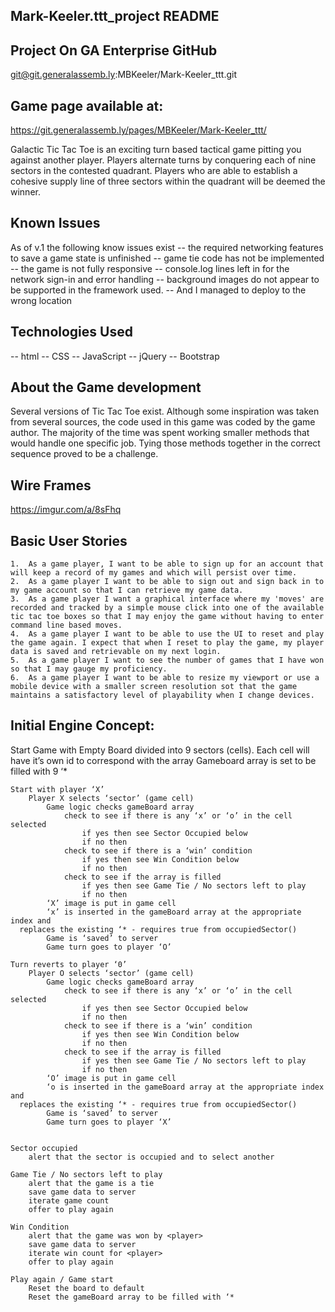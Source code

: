 ## Mark-Keeler.ttt_project README

## Project On GA Enterprise GitHub
git@git.generalassemb.ly:MBKeeler/Mark-Keeler_ttt.git

## Game page available at:
https://git.generalassemb.ly/pages/MBKeeler/Mark-Keeler_ttt/

Galactic Tic Tac Toe is an exciting turn based tactical game pitting you against
another player.  Players alternate turns by conquering each of nine sectors in
the contested quadrant.  Players who are able to establish a cohesive supply
line of three sectors within the quadrant will be deemed the winner.

## Known Issues
 As of v.1 the following know issues exist
-- the required networking features to save a game state is unfinished
-- game tie code has not be implemented
-- the game is not fully responsive
-- console.log lines left in for the network sign-in and error handling
-- background images do not appear to be supported in the framework used.
-- And I managed to deploy to the wrong location


## Technologies Used

-- html
-- CSS
-- JavaScript
-- jQuery
-- Bootstrap

##  About the Game development
Several versions of Tic Tac Toe exist.  Although some inspiration was taken from
several sources, the code used in this game was coded by the game author. The
majority of the time was spent working smaller methods that would handle one
specific job.  Tying those methods together in the correct sequence proved to be
a challenge.

## Wire Frames

https://imgur.com/a/8sFhq


## Basic User Stories

	1.	As a game player, I want to be able to sign up for an account that will keep a record of my games and which will persist over time.
	2.	As a game player I want to be able to sign out and sign back in to my game account so that I can retrieve my game data.
	3.	As a game player I want a graphical interface where my 'moves' are recorded and tracked by a simple mouse click into one of the available tic tac toe boxes so that I may enjoy the game without having to enter command line based moves.
	4.	As a game player I want to be able to use the UI to reset and play the game again. I expect that when I reset to play the game, my player data is saved and retrievable on my next login.
	5.	As a game player I want to see the number of games that I have won so that I may gauge my proficiency.
	6.	As a game player I want to be able to resize my viewport or use a mobile device with a smaller screen resolution sot that the game maintains a satisfactory level of playability when I change devices.

## Initial Engine Concept:

Start Game with Empty Board divided into 9 sectors (cells).  Each cell will have it’s own id to correspond with the array
	Gameboard array is set to be filled with 9 ‘*

	Start with player ‘X’
		Player X selects ‘sector’ (game cell)
			Game logic checks gameBoard array
				check to see if there is any ‘x’ or ‘o’ in the cell selected
					if yes then see Sector Occupied below
					if no then
				check to see if there is a ‘win’ condition
					if yes then see Win Condition below					
					if no then 	
				check to see if the array is filled
					if yes then see Game Tie / No sectors left to play
					if no then
			‘X’ image is put in game cell
			‘x’ is inserted in the gameBoard array at the appropriate index and
      replaces the existing ‘* - requires true from occupiedSector()
			Game is ‘saved’ to server
			Game turn goes to player ‘O’

	Turn reverts to player ‘0’
		Player O selects ‘sector’ (game cell)
			Game logic checks gameBoard array
				check to see if there is any ‘x’ or ‘o’ in the cell selected
					if yes then see Sector Occupied below
					if no then
				check to see if there is a ‘win’ condition
					if yes then see Win Condition below					
					if no then 	
				check to see if the array is filled
					if yes then see Game Tie / No sectors left to play
					if no then
			‘O’ image is put in game cell
			‘o is inserted in the gameBoard array at the appropriate index and
      replaces the existing ‘* - requires true from occupiedSector()
			Game is ‘saved’ to server
			Game turn goes to player ‘X’


	Sector occupied
		alert that the sector is occupied and to select another

	Game Tie / No sectors left to play
		alert that the game is a tie
		save game data to server
		iterate game count
		offer to play again

	Win Condition
		alert that the game was won by <player>
		save game data to server
		iterate win count for <player>
		offer to play again

	Play again / Game start
		Reset the board to default
		Reset the gameBoard array to be filled with ‘*
